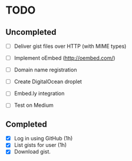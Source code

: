 TODO
====

## Uncompleted

- [ ] Deliver gist files over HTTP (with MIME types)
- [ ] Implement oEmbed (http://oembed.com/)
- [ ] Domain name registration
- [ ] Create DigitalOcean droplet
- [ ] Embed.ly integration
- [ ] Test on Medium


## Completed

- [x] Log in using GitHub (1h)
- [x] List gists for user (1h)
- [x] Download gist.
